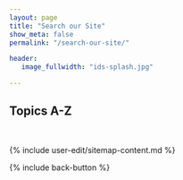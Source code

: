 ```yaml
---
layout: page
title: "Search our Site"
show_meta: false
permalink: "/search-our-site/"

header:
   image_fullwidth: "ids-splash.jpg"

---
```


## Topics A-Z  
<br/>  

{% include user-edit/sitemap-content.md %}

{% include back-button %}